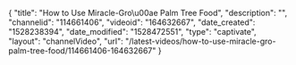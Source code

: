 {
    "title": "How to Use Miracle-Gro\u00ae Palm Tree Food",
    "description": "",
    "channelid": "114661406",
    "videoid": "164632667",
    "date_created": "1528238394",
    "date_modified": "1528472551",
    "type": "captivate",
    "layout": "channelVideo",
    "url": "\/latest-videos\/how-to-use-miracle-gro-palm-tree-food\/114661406-164632667"
}